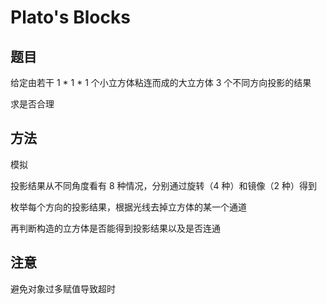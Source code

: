 # Plato's Blocks

## 题目

给定由若干 1 * 1 * 1 个小立方体粘连而成的大立方体 3 个不同方向投影的结果

求是否合理


## 方法

模拟

投影结果从不同角度看有 8 种情况，分别通过旋转（4 种）和镜像（2 种）得到

枚举每个方向的投影结果，根据光线去掉立方体的某一个通道

再判断构造的立方体是否能得到投影结果以及是否连通


## 注意

避免对象过多赋值导致超时
